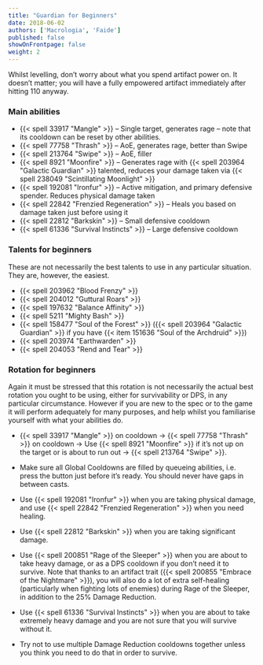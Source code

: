 ```yaml
---
title: "Guardian for Beginners"
date: 2018-06-02
authors: ['Macrologia', 'Faide']
published: false
showOnFrontpage: false
weight: 2
---
```


Whilst levelling, don’t worry about what you spend artifact power on. It doesn’t matter; you will have a fully empowered artifact immediately after hitting 110 anyway.

### Main abilities

 - {{< spell 33917 "Mangle" >}} – Single target, generates rage – note that its cooldown can be reset by other abilities.
 - {{< spell 77758 "Thrash" >}} – AoE, generates rage, better than Swipe
 - {{< spell 213764 "Swipe" >}} – AoE, filler
 - {{< spell 8921 "Moonfire" >}} – Generates rage with {{< spell 203964 "Galactic Guardian" >}} talented, reduces your damage taken via {{< spell 238049 "Scintillating Moonlight" >}}
 - {{< spell 192081 "Ironfur" >}} – Active mitigation, and primary defensive spender. Reduces physical damage taken
 - {{< spell 22842 "Frenzied Regeneration" >}} – Heals you based on damage taken just before using it
 - {{< spell 22812 "Barkskin" >}} – Small defensive cooldown
 - {{< spell 61336 "Survival Instincts" >}} – Large defensive cooldown

### Talents for beginners

These are not necessarily the best talents to use in any particular situation. They are, however, the easiest.

 - {{< spell 203962 "Blood Frenzy" >}}
 - {{< spell 204012 "Guttural Roars" >}}
 - {{< spell 197632 "Balance Affinity" >}}
 - {{< spell 5211 "Mighty Bash" >}}
 - {{< spell 158477 "Soul of the Forest" >}} ({{< spell 203964 "Galactic Guardian" >}} if you have {{< item 151636 "Soul of the Archdruid" >}})
 - {{< spell 203974 "Earthwarden" >}}
 - {{< spell 204053 "Rend and Tear" >}}

### Rotation for beginners

Again it must be stressed that this rotation is not necessarily the actual best rotation you ought to be using, either for survivability or DPS, in any particular circumstance. However if you are new to the spec or to the game it will perform adequately for many purposes, and help whilst you familiarise yourself with what your abilities do.

 - {{< spell 33917 "Mangle" >}} on cooldown -> {{< spell 77758 "Thrash" >}} on cooldown -> Use {{< spell 8921 "Moonfire" >}} if it’s not up on the target or is about to run out -> {{< spell 213764 "Swipe" >}}.

 - Make sure all Global Cooldowns are filled by queueing abilities, i.e. press the button just before it’s ready. You should never have gaps in between casts.

 - Use {{< spell 192081 "Ironfur" >}} when you are taking physical damage, and use {{< spell 22842 "Frenzied Regeneration" >}} when you need healing.

 - Use {{< spell 22812 "Barkskin" >}} when you are taking significant damage.

 - Use {{< spell 200851 "Rage of the Sleeper" >}} when you are about to take heavy damage, or as a DPS cooldown if you don’t need it to survive. Note that thanks to an artifact trait ({{< spell 200855 "Embrace of the Nightmare" >}}), you will also do a lot of extra self-healing (particularly when fighting lots of enemies) during Rage of the Sleeper, in addition to the 25% Damage Reduction.

 - Use {{< spell 61336 "Survival Instincts" >}} when you are about to take extremely heavy damage and you are not sure that you will survive without it.

 - Try not to use multiple Damage Reduction cooldowns together unless you think you need to do that in order to survive.

